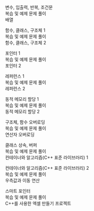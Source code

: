 변수, 입출력, 반복, 조건문  
복습 및 예제 문제 풀이  
배열

함수, 클래스, 구조체 1  
복습 및 예제 문제 풀이  
함수, 클래스, 구조체 2

포인터 1  
복습 및 예제 문제 풀이  
포인터 2

레퍼런스 1  
복습 및 예제 문제 풀이  
레퍼런스 2

동적 메모리 할당 1  
복습 및 예제 문제 풀이  
동적 메모리 할당 2

구조체, 함수 오버로딩  
복습 및 예제 문제 풀이  
연산자 오버로딩

클래스 상속, 버퍼  
복습 및 예제 문제 풀이  
컨테이너와 알고리즘(C++ 표준 라이브러리) 1

컨테이너와 알고리즘(C++ 표준 라이브러리) 2  
복습 및 예제 문제 풀이  
우측값과 이동 연산

스마트 포인터  
복습 및 예제 문제 풀이  
C++를 사용한 엑셀 만들기 프로젝트
